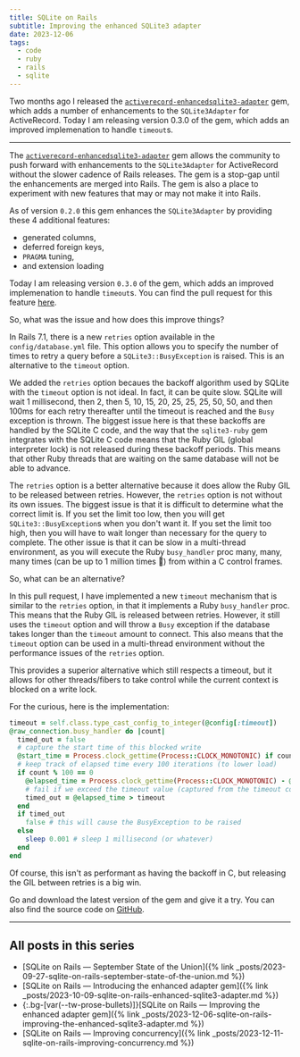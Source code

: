 ```yaml
---
title: SQLite on Rails
subtitle: Improving the enhanced SQLite3 adapter
date: 2023-12-06
tags:
  - code
  - ruby
  - rails
  - sqlite
---
```


Two months ago I released the [`activerecord-enhancedsqlite3-adapter`](https://rubygems.org/gems/activerecord-enhancedsqlite3-adapter) gem, which adds a number of enhancements to the `SQLite3Adapter` for ActiveRecord. Today I am releasing version 0.3.0 of the gem, which adds an improved implemenation to handle `timeout`s.

<!--/summary-->

- - -

The [`activerecord-enhancedsqlite3-adapter`](https://rubygems.org/gems/activerecord-enhancedsqlite3-adapter) gem allows the community to push forward with enhancements to the `SQLite3Adapter` for ActiveRecord without the slower cadence of Rails releases. The gem is a stop-gap until the enhancements are merged into Rails. The gem is also a place to experiment with new features that may or may not make it into Rails.

As of version `0.2.0` this gem enhances the `SQLite3Adapter` by providing these 4 additional features:

* generated columns,
* deferred foreign keys,
* `PRAGMA` tuning,
* and extension loading

Today I am releasing version `0.3.0` of the gem, which adds an improved implemenation to handle `timeout`s. You can find the pull request for this feature [here](https://github.com/fractaledmind/activerecord-enhancedsqlite3-adapter/pull/3).

So, what was the issue and how does this improve things?

In Rails 7.1, there is a new `retries` option available in the `config/database.yml` file. This option allows you to specify the number of times to retry a query before a `SQLite3::BusyException` is raised. This is an alternative to the `timeout` option.

We added the `retries` option becaues the backoff algorithm used by SQLite with the `timeout` option is not ideal. In fact, it can be quite slow. SQLite will wait 1 millisecond, then 2, then 5, 10, 15, 20, 25, 25, 25, 50, 50, and then 100ms for each retry thereafter until the timeout is reached and the `Busy` exception is thrown. The biggest issue here is that these backoffs are handled by the SQLite C code, and the way that the `sqlite3-ruby` gem integrates with the SQLite C code means that the Ruby GIL (global interpreter lock) is not released during these backoff periods. This means that other Ruby threads that are waiting on the same database will not be able to advance.

The `retries` option is a better alternative because it does allow the Ruby GIL to be released between retries. However, the `retries` option is not without its own issues. The biggest issue is that it is difficult to determine what the correct limit is. If you set the limit too low, then you will get `SQLite3::BusyException`s when you don't want it. If you set the limit too high, then you will have to wait longer than necessary for the query to complete. The other issue is that it can be slow in a multi-thread environment, as you will execute the Ruby `busy_handler` proc many, many, many times (can be up to 1 million times 🤯) from within a C control frames.

So, what can be an alternative?

In this pull request, I have implemented a new `timeout` mechanism that is similar to the `retries` option, in that it implements a Ruby `busy_handler` proc. This means that the Ruby GIL is released between retries. However, it still uses the `timeout` option and will throw a `Busy` exception if the database takes longer than the `timeout` amount to connect. This also means that the `timeout` option can be used in a multi-thread environment without the performance issues of the `retries` option.

This provides a superior alternative which still respects a timeout, but it allows for other threads/fibers to take control while the current context is blocked on a write lock.

For the curious, here is the implementation:

```ruby
timeout = self.class.type_cast_config_to_integer(@config[:timeout])
@raw_connection.busy_handler do |count|
  timed_out = false
  # capture the start time of this blocked write
  @start_time = Process.clock_gettime(Process::CLOCK_MONOTONIC) if count == 0
  # keep track of elapsed time every 100 iterations (to lower load)
  if count % 100 == 0
    @elapsed_time = Process.clock_gettime(Process::CLOCK_MONOTONIC) - @start_time
    # fail if we exceed the timeout value (captured from the timeout config option, converted to seconds)
    timed_out = @elapsed_time > timeout
  end
  if timed_out
    false # this will cause the BusyException to be raised
  else
    sleep 0.001 # sleep 1 millisecond (or whatever)
  end
end
```

Of course, this isn't as performant as having the backoff in C, but releasing the GIL between retries is a big win.

Go and download the latest version of the gem and give it a try. You can also find the source code on [GitHub](https://github.com/fractaledmind/activerecord-enhancedsqlite3-adapter).

- - -

## All posts in this series

* [SQLite on Rails — September State of the Union]({% link _posts/2023-09-27-sqlite-on-rails-september-state-of-the-union.md %})
* [SQLite on Rails — Introducing the enhanced adapter gem]({% link _posts/2023-10-09-sqlite-on-rails-enhanced-sqlite3-adapter.md %})
* {:.bg-[var(--tw-prose-bullets)]}[SQLite on Rails — Improving the enhanced adapter gem]({% link _posts/2023-12-06-sqlite-on-rails-improving-the-enhanced-sqlite3-adapter.md %})
* [SQLite on Rails — Improving concurrency]({% link _posts/2023-12-11-sqlite-on-rails-improving-concurrency.md %})
